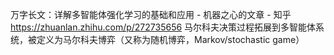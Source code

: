 万字长文：详解多智能体强化学习的基础和应用 - 机器之心的文章 - 知乎
https://zhuanlan.zhihu.com/p/272735656
马尔科夫决策过程拓展到多智能体系统，被定义为马尔科夫博弈（又称为随机博弈，Markov/stochastic game）
